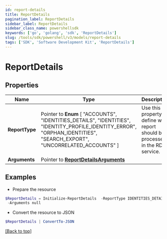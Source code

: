 ```yaml
---
id: report-details
title: ReportDetails
pagination_label: ReportDetails
sidebar_label: ReportDetails
sidebar_class_name: powershellsdk
keywords: ['go', 'golang', 'sdk', 'ReportDetails'] 
slug: /tools/sdk/powershell/v3/models/report-details
tags: ['SDK', 'Software Development Kit', 'ReportDetails']
---
```



# ReportDetails

## Properties

Name | Type | Description | Notes
------------ | ------------- | ------------- | -------------
**ReportType** |  Pointer to  **Enum** [  "ACCOUNTS",    "IDENTITIES_DETAILS",    "IDENTITIES",    "IDENTITY_PROFILE_IDENTITY_ERROR",    "ORPHAN_IDENTITIES",    "SEARCH_EXPORT",    "UNCORRELATED_ACCOUNTS" ] | Use this property to define what report should be processed in the RDE service. | [optional] 
**Arguments** |  Pointer to [**ReportDetailsArguments**](report-details-arguments) |  | [optional] 

## Examples

- Prepare the resource
```powershell
$ReportDetails = Initialize-ReportDetails  -ReportType IDENTITIES_DETAILS `
 -Arguments null
```

- Convert the resource to JSON
```powershell
$ReportDetails | ConvertTo-JSON
```


[[Back to top]](#) 

